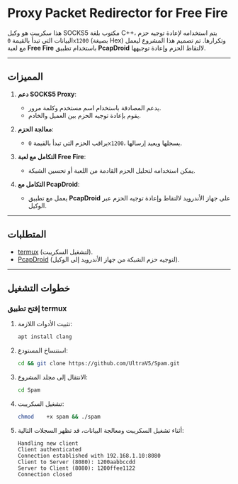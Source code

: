 # Proxy Packet Redirector for Free Fire

هذا سكريبت هو وكيل SOCKS5 مكتوب بلغة C++، يتم استخدامه لإعادة توجيه حزم البيانات التي تبدأ بالقيمة `0x1200` (بصيغة Hex) وتكرارها. تم تصميم هذا المشروع ليعمل مع لعبة **Free Fire** باستخدام تطبيق **PcapDroid** لالتقاط الحزم وإعادة توجيهها.

---

## المميزات
1. **دعم SOCKS5 Proxy**:
   - يدعم المصادقة باستخدام اسم مستخدم وكلمة مرور.
   - يقوم بإعادة توجيه الحزم بين العميل والخادم.

2. **معالجة الحزم**:
   - يراقب الحزم التي تبدأ بالقيمة `0x1200`، يسجلها ويعيد إرسالها.

3. **التكامل مع لعبة Free Fire**:
   - يمكن استخدامه لتحليل الحزم القادمة من اللعبة أو تحسين الشبكة.

4. **التكامل مع PcapDroid**:
   - يعمل مع تطبيق **PcapDroid** على جهاز الأندرويد لالتقاط وإعادة توجيه الحزم عبر الوكيل.

---

## المتطلبات
- [termux](https://play.google.com/store/apps/details?id=com.termux) (لتشغيل السكريبت). 
- [PcapDroid](https://play.google.com/store/apps/details?id=com.emanuelef.remote_capture) (لتوجيه حزم الشبكة من جهاز الأندرويد إلى الوكيل).

---

## خطوات التشغيل

### إفتح تطبيق termux
1. تثبيت الأدوات اللازمة:
    ```bash
    apt install clang
 2. استنساخ المستودع:
    ```bash
    cd && git clone https://github.com/UltraV5/Spam.git
3. الانتقال إلى مجلد المشروع:
    ```bash
    cd Spam
4. تشغيل السكريبت:
    ```bash
    chmod    +x spam && ./spam
5. أثناء تشغيل السكريبت ومعالجة البيانات، قد تظهر السجلات التالية:

    ```arduino
    Handling new client
    Client authenticated
    Connection established with 192.168.1.10:8080
    Client to Server (8080): 1200aabbccdd
    Server to Client (8080): 1200ffee1122
    Connection closed
